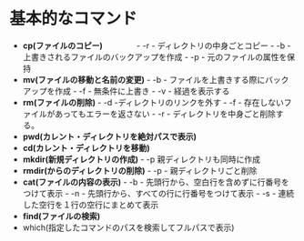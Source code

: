 基本的なコマンド
====================

- __cp(ファイルのコピー)__
    　　　　- -r
                - ディレクトリの中身ごとコピー 
            - -b
                - 上書きされるファイルのバックアップを作成 
            - -p
                - 元のファイルの属性を保持 
- __mv(ファイルの移動と名前の変更)__
        - -b
            - ファイルを上書きする際にバックアップを作成 
        - -f
            - 無条件に上書き 
        - -v
            - 経過を表示する 
- __rm(ファイルの削除)__
        - -d
            -ディレクトリのリンクを外す 
        - -f
            - 存在しないファイルがあってもエラーを返さない 
        - -r
            - ディレクトリを中身ごと削除する。 
- __pwd(カレント・ディレクトリを絶対パスで表示)__
- __cd(カレント・ディレクトリを移動)__
- __mkdir(新規ディレクトリの作成)__
        - -p 親ディレクトリも同時に作成 
- __rmdir(からのディレクトリの削除)__
        - -p
            - 親ディレクトリごと削除 
- __cat(ファイルの内容の表示)__
        - -b
            - 先頭行から、空白行を含めずに行番号をつけて表示 
        - -n
            - 先頭行から、すべての行に行番号をつけて表示 
        - -s
            - 連続した空行を１行の空行にまとめて表示 
- __find(ファイルの検索)__
- which(指定したコマンドのパスを検索してフルパスで表示)

     
